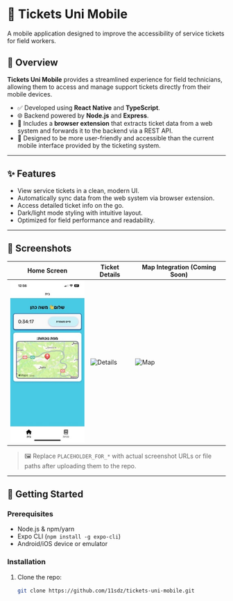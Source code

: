 # 🎫 Tickets Uni Mobile

A mobile application designed to improve the accessibility of service tickets for field workers.

## 📱 Overview

**Tickets Uni Mobile** provides a streamlined experience for field technicians, allowing them to access and manage support tickets directly from their mobile devices.

- ✅ Developed using **React Native** and **TypeScript**.
- 🌐 Backend powered by **Node.js** and **Express**.
- 🧩 Includes a **browser extension** that extracts ticket data from a web system and forwards it to the backend via a REST API.
- 🎯 Designed to be more user-friendly and accessible than the current mobile interface provided by the ticketing system.

---

## ✨ Features

- View service tickets in a clean, modern UI.
- Automatically sync data from the web system via browser extension.
- Access detailed ticket info on the go.
- Dark/light mode styling with intuitive layout.
- Optimized for field performance and readability.

---

## 📸 Screenshots

| Home Screen              | Ticket Details            | Map Integration (Coming Soon)   |
|--------------------------|---------------------------|----------------------------------|
| ![Home Screen](https://github.com/11sdz/tickets-uni-mobile/blob/master/samples/homescreen.jpg)| ![Details](PLACEHOLDER_FOR_DETAILS_IMAGE) | ![Map](PLACEHOLDER_FOR_MAP_IMAGE) |

> 🖼️ Replace `PLACEHOLDER_FOR_*` with actual screenshot URLs or file paths after uploading them to the repo.

---

## 🚀 Getting Started

### Prerequisites

- Node.js & npm/yarn
- Expo CLI (`npm install -g expo-cli`)
- Android/iOS device or emulator

### Installation

1. Clone the repo:
   ```bash
   git clone https://github.com/11sdz/tickets-uni-mobile.git
